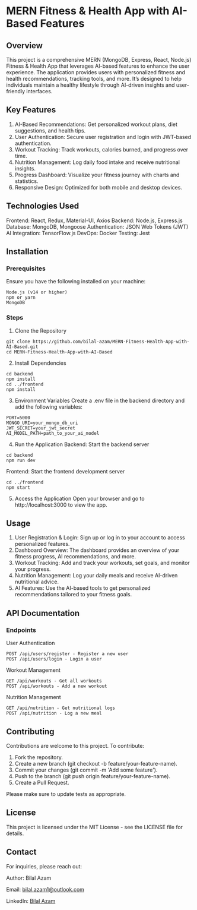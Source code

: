 # MERN Fitness & Health App with AI-Based Features

## Overview
This project is a comprehensive MERN (MongoDB, Express, React, Node.js) Fitness & Health App that leverages AI-based features to enhance the user experience. The application provides users with personalized fitness and health recommendations, tracking tools, and more. It’s designed to help individuals maintain a healthy lifestyle through AI-driven insights and user-friendly interfaces.

## Key Features
1. AI-Based Recommendations: Get personalized workout plans, diet suggestions, and health tips.
2. User Authentication: Secure user registration and login with JWT-based authentication.
3. Workout Tracking: Track workouts, calories burned, and progress over time.
4. Nutrition Management: Log daily food intake and receive nutritional insights.
5. Progress Dashboard: Visualize your fitness journey with charts and statistics.
6. Responsive Design: Optimized for both mobile and desktop devices.

## Technologies Used
Frontend: React, Redux, Material-UI, Axios
Backend: Node.js, Express.js
Database: MongoDB, Mongoose
Authentication: JSON Web Tokens (JWT)
AI Integration: TensorFlow.js
DevOps: Docker
Testing: Jest

## Installation
### Prerequisites
Ensure you have the following installed on your machine:

```
Node.js (v14 or higher)
npm or yarn
MongoDB
```
### Steps
1. Clone the Repository
```
git clone https://github.com/bilal-azam/MERN-Fitness-Health-App-with-AI-Based.git
cd MERN-Fitness-Health-App-with-AI-Based
```
2. Install Dependencies
```
cd backend
npm install
cd ../frontend
npm install
```
3. Environment Variables
Create a .env file in the backend directory and add the following variables:
```
PORT=5000
MONGO_URI=your_mongo_db_uri
JWT_SECRET=your_jwt_secret
AI_MODEL_PATH=path_to_your_ai_model
```
4. Run the Application
Backend: Start the backend server
```
cd backend
npm run dev
```
Frontend: Start the frontend development server
```
cd ../frontend
npm start
```
5. Access the Application
Open your browser and go to http://localhost:3000 to view the app.

## Usage
1. User Registration & Login: Sign up or log in to your account to access personalized features.
2. Dashboard Overview: The dashboard provides an overview of your fitness progress, AI recommendations, and more.
3. Workout Tracking: Add and track your workouts, set goals, and monitor your progress.
4. Nutrition Management: Log your daily meals and receive AI-driven nutritional advice.
5. AI Features: Use the AI-based tools to get personalized recommendations tailored to your fitness goals.

## API Documentation
### Endpoints

User Authentication
```
POST /api/users/register - Register a new user
POST /api/users/login - Login a user
```
Workout Management
```
GET /api/workouts - Get all workouts
POST /api/workouts - Add a new workout
```
Nutrition Management
```
GET /api/nutrition - Get nutritional logs
POST /api/nutrition - Log a new meal
```

## Contributing
Contributions are welcome to this project. To contribute:

1. Fork the repository.
2. Create a new branch (git checkout -b feature/your-feature-name).
3. Commit your changes (git commit -m 'Add some feature').
4. Push to the branch (git push origin feature/your-feature-name).
5. Create a Pull Request.

Please make sure to update tests as appropriate.

## License
This project is licensed under the MIT License - see the LICENSE file for details.

## Contact
For inquiries, please reach out:

Author: Bilal Azam

Email: [bilal.azam1@outlook.com](mailto:bilal.azam1@outlook.com)

LinkedIn: [Bilal Azam](https://www.linkedin.com/in/bilal-azam-818637110/)
